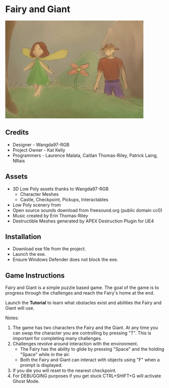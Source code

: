 # Fairy and Giant

![Logo](https://github.com/kat-kelly/Fairy-and-Giant/blob/main/Resources/fairy_giant.jpg)

## Credits

- Designer - Wangda97-RGB
- Project Owner - Kat Kelly
- Programmers - Laurence Malata, Caitlan Thomas-Riley, Patrick Laing, NRais

## Assets

- 3D Low Poly assets thanks to Wangda97-RGB
  - Character Meshes
  - Castle, Checkpoint, Pickups, Interactables
- Low Poly scenery from 
- Open source sounds download from freesound.org (public domain cc0)
- Music created by Erin Thomas-Riley
- Destructible Meshes generated by APEX Destruction Plugin for UE4

## Installation

- Download exe file from the project.
- Launch the exe.
- Ensure Windows Defender does not block the exe.

## Game Instructions

Fairy and Giant is a simple puzzle based game. The goal of the game is to progress through the challenges and reach the Fairy's home at the end.

Launch the **Tutorial** to learn what obstacles exist and abilities the Fairy and Giant will use.

Notes:

1. The game has two characters the Fairy and the Giant. At any time you can swap the character you are controlling by pressing "T". This is important for completing many challenges.
2. Challenges revolve around interaction with the environment. 
   - The Fairy has the ability to glide by pressing "Space" and the holding "Space" while in the air.
   - Both the Fairy and Giant can interact with objects using "F" when a prompt is displayed.
3. If you die you will reset to the nearest checkpoint.
4. For DEBUGGING purposes if you get stuck CTRL+SHIFT+G will activate Ghost Mode.

